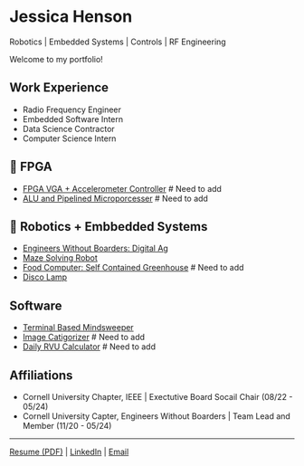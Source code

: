 # Jessica Henson
Robotics | Embedded Systems | Controls | RF Engineering  

Welcome to my portfolio!  

## Work Experience
- Radio Frequency Engineer
- Embedded Software Intern
- Data Science Contractor
- Computer Science Intern

## 🔲 FPGA
- [FPGA VGA + Accelerometer Controller](https://github.com/yourusername/fpga-vga-accelerometer)  # Need to add
- [ALU and Pipelined Microporcesser]() # Need to add


## 🤖 Robotics + Embbedded Systems
- [Engineers Without Boarders: Digital Ag](https://ewb-dig-ag.org/)
- [Maze Solving Robot](https://github.com/JessicaHenson01/MazeBot/tree/main) 
- [Food Computer: Self Contained Greenhouse](https://github.com/yourusername/rrt-planner)  # Need to add
- [Disco Lamp](https://github.com/JessicaHenson01/DiscoLamp.git)

## Software
- [Terminal Based Mindsweeper](https://github.com/JessicaHenson01/TerminalMinesweeper)
- [Image Catigorizer]() # Need to add
- [Daily RVU Calculator]() # Need to add

## Affiliations
- Cornell University Chapter, IEEE | Exectutive Board Socail Chair (08/22 - 05/24)
- Cornell University Capter, Engineers Without Boarders | Team Lead and Member (11/20 - 05/24)

---
[Resume (PDF)](Resume_09_21_2025.pdf) | [LinkedIn](https://www.linkedin.com/in/jessicanhenson/) | [Email](jnh84@cornell.edu)
